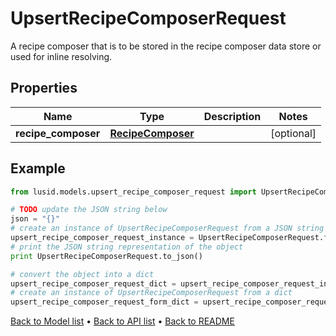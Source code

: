 # UpsertRecipeComposerRequest

A recipe composer that is to be stored in the recipe composer data store or used for inline resolving.

## Properties
Name | Type | Description | Notes
------------ | ------------- | ------------- | -------------
**recipe_composer** | [**RecipeComposer**](RecipeComposer.md) |  | [optional] 

## Example

```python
from lusid.models.upsert_recipe_composer_request import UpsertRecipeComposerRequest

# TODO update the JSON string below
json = "{}"
# create an instance of UpsertRecipeComposerRequest from a JSON string
upsert_recipe_composer_request_instance = UpsertRecipeComposerRequest.from_json(json)
# print the JSON string representation of the object
print UpsertRecipeComposerRequest.to_json()

# convert the object into a dict
upsert_recipe_composer_request_dict = upsert_recipe_composer_request_instance.to_dict()
# create an instance of UpsertRecipeComposerRequest from a dict
upsert_recipe_composer_request_form_dict = upsert_recipe_composer_request.from_dict(upsert_recipe_composer_request_dict)
```
[Back to Model list](../README.md#documentation-for-models) &#8226; [Back to API list](../README.md#documentation-for-api-endpoints) &#8226; [Back to README](../README.md)


